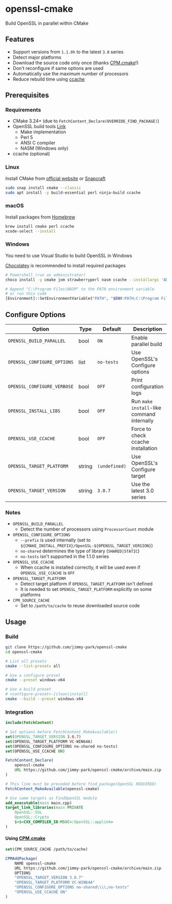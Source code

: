 # openssl-cmake

Build OpenSSL in parallel within CMake

## Features

- Support versions from `1.1.0h` to the latest `3.0` series
- Detect major platforms
- Download the source code only once (thanks [CPM.cmake](https://github.com/cpm-cmake/CPM.cmake)!)
- Don't reconfigure if same options are used
- Automatically use the maximum number of processors
- Reduce rebuild time using [ccache](https://github.com/ccache/ccache)

## Prerequisites

### Requirements

- CMake 3.24+ (due to `FetchContent_Declare(OVERRIDE_FIND_PACKAGE)`)
- OpenSSL build tools [Link](https://github.com/openssl/openssl/blob/master/INSTALL.md#prerequisites)
  - Make implementation
  - Perl 5
  - ANSI C compiler
  - NASM (Windows only)
- ccache (optional)

### Linux

Install CMake from [official website](https://cmake.org/download/) or [Snapcraft](https://snapcraft.io/docs/installing-snapd)

```sh
sudo snap install cmake --classic
sudo apt install -y build-essential perl ninja-build ccache
```

### macOS

Install packages from [Homebrew](https://brew.sh/)

```sh
brew install cmake perl ccache
xcode-select --install
```

### Windows

You need to use Visual Studio to build OpenSSL in Windows

[Chocolatey](https://chocolatey.org/install) is recommended to install required packages

```sh
# Powershell (run as administrator)
choco install -y cmake jom strawberryperl nasm ccache --installargs 'ADD_CMAKE_TO_PATH=System'

# Append "C:\Program Files\NASM" to the PATH environment variable
# or run this code
[Environment]::SetEnvironmentVariable("PATH", "$ENV:PATH;C:\Program Files\NASM", "USER")
```

## Configure Options

| Option                        | Type      | Default       | Description                                |
| ---                           | ---       | ---           | ---                                        |
| `OPENSSL_BUILD_PARALLEL`      | bool      | `ON`          | Enable parallel build                      |
| `OPENSSL_CONFIGURE_OPTIONS`   | list      | `no-tests`    | Use OpenSSL's Configure options            |
| `OPENSSL_CONFIGURE_VERBOSE`   | bool      | `OFF`         | Print configuration logs                   |
| `OPENSSL_INSTALL_LIBS`        | bool      | `OFF`         | Run `make install`-like command internally |
| `OPENSSL_USE_CCACHE`          | bool      | `OFF`         | Force to check ccache installation         |
| `OPENSSL_TARGET_PLATFORM`     | string    | `(undefined)` | Use OpenSSL's Configure target             |
| `OPENSSL_TARGET_VERSION`      | string    | `3.0.7`       | Use the latest 3.0 series                  |

### Notes

- `OPENSSL_BUILD_PARALLEL`
  - Detect the number of processors using `ProcessorCount` module
- `OPENSSL_CONFIGURE_OPTIONS`
  - `--prefix` is used internally (set to `${CMAKE_INSTALL_PREFIX}/OpenSSL-${OPENSSL_TARGET_VERSION}`)
  - `no-shared` determines the type of library (`SHARED|STATIC`)
  - `no-tests` isn't supported in the 1.1.0 series
- `OPENSSL_USE_CCACHE`
  - When ccache is installed correctly, it will be used even if `OPENSSL_USE_CCACHE` is `OFF`
- `OPENSSL_TARGET_PLATFORM`
  - Detect target platform if `OPENSSL_TARGET_PLATFORM` isn't defined
  - It is needed to set `OPENSSL_TARGET_PLATFORM` explicitly on some platforms
- `CPM_SOURCE_CACHE`
  - Set to `/path/to/cache` to reuse downloaded source code

## Usage

### Build

```sh
git clone https://github.com/jimmy-park/openssl-cmake
cd openssl-cmake

# List all presets
cmake --list-presets all

# Use a configure preset
cmake --preset windows-x64

# Use a build preset
# <configure-preset>-[clean|install]
cmake --build --preset windows-x64
```

### Integration

```CMake
include(FetchContent)

# Set options before FetchContent_MakeAvailable()
set(OPENSSL_TARGET_VERSION 3.0.7)
set(OPENSSL_TARGET_PLATFORM VC-WIN64A)
set(OPENSSL_CONFIGURE_OPTIONS no-shared no-tests)
set(OPENSSL_USE_CCACHE ON)

FetchContent_Declare(
    openssl-cmake
    URL https://github.com/jimmy-park/openssl-cmake/archive/main.zip
)

# This line must be preceded before find_package(OpenSSL REQUIRED)
FetchContent_MakeAvailable(openssl-cmake)

# Use same targets as FindOpenSSL module
add_executable(main main.cpp)
target_link_libraries(main PRIVATE
    OpenSSL::SSL
    OpenSSL::Crypto
    $<$<CXX_COMPILER_ID:MSVC>:OpenSSL::applink>
)
```

#### Using [CPM.cmake](https://github.com/cpm-cmake/CPM.cmake)

```CMake
set(CPM_SOURCE_CACHE /path/to/cache)

CPMAddPackage(
    NAME openssl-cmake
    URL https://github.com/jimmy-park/openssl-cmake/archive/main.zip
    OPTIONS
    "OPENSSL_TARGET_VERSION 3.0.7"
    "OPENSSL_TARGET_PLATFORM VC-WIN64A"
    "OPENSSL_CONFIGURE_OPTIONS no-shared\\\\;no-tests"
    "OPENSSL_USE_CCACHE ON"
)
```

